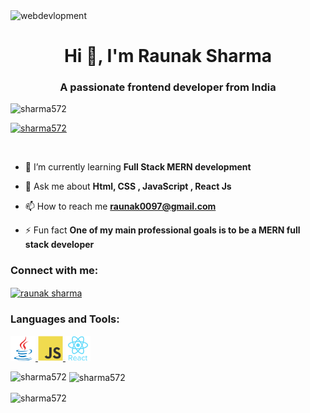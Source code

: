 <img src="https://c.tenor.com/UttC4AITYR4AAAAd/full-stack-developer.gif" alt="webdevlopment" />    
<h1 align="center">Hi 👋, I'm Raunak Sharma</h1>
<h3 align="center">A passionate frontend developer from India</h3>

<p align="left"> <img src="https://komarev.com/ghpvc/?username=sharma572&label=Profile%20views&color=0e75b6&style=flat" alt="sharma572" /> </p>

<p align="left"> <a href="https://github.com/ryo-ma/github-profile-trophy"><img src="https://github-profile-trophy.vercel.app/?username=sharma572" alt="sharma572" /></a> </p>

<p align="left"> <a href="https://twitter.com/" target="blank"><img src="https://img.shields.io/twitter/follow/?logo=twitter&style=for-the-badge" alt="" /></a> </p>

- 🌱 I’m currently learning **Full Stack MERN development**

- 💬 Ask me about **Html, CSS , JavaScript , React Js**

- 📫 How to reach me **raunak0097@gmail.com**

- ⚡ Fun fact **One of my main professional goals is to be a MERN full stack developer**

<h3 align="left">Connect with me:</h3>
<p align="left">
<a href="https://www.linkedin.com/in/raunak-sharma-72202822b" target="blank"><img align="center" src="https://raw.githubusercontent.com/rahuldkjain/github-profile-readme-generator/master/src/images/icons/Social/linked-in-alt.svg" alt="raunak sharma" height="30" width="40" /></a>
</p>

<h3 align="left">Languages and Tools:</h3>
<p align="left"> <a href="https://www.java.com" target="_blank" rel="noreferrer"> <img src="https://raw.githubusercontent.com/devicons/devicon/master/icons/java/java-original.svg" alt="java" width="40" height="40"/> </a> <a href="https://developer.mozilla.org/en-US/docs/Web/JavaScript" target="_blank" rel="noreferrer"> <img src="https://raw.githubusercontent.com/devicons/devicon/master/icons/javascript/javascript-original.svg" alt="javascript" width="40" height="40"/> </a> <a href="https://reactjs.org/" target="_blank" rel="noreferrer"> <img src="https://raw.githubusercontent.com/devicons/devicon/master/icons/react/react-original-wordmark.svg" alt="react" width="40" height="40"/> </a> </p>

<p><img align="left" src="https://github-readme-stats.vercel.app/api/top-langs?username=sharma572&show_icons=true&locale=en&layout=compact" alt="sharma572" /></p>

<p>&nbsp;<img align="center" src="https://github-readme-stats.vercel.app/api?username=sharma572&show_icons=true&locale=en" alt="sharma572" /></p>

<p><img align="center" src="https://github-readme-streak-stats.herokuapp.com/?user=sharma572&" alt="sharma572" /></p>
